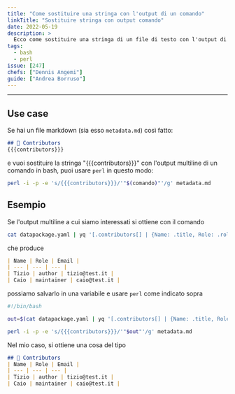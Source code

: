 ```yaml
---
title: "Come sostituire una stringa con l'output di un comando"
linkTitle: "Sostituire stringa con output comando"
date: 2022-05-19
description: >
  Ecco come sostituire una stringa di un file di testo con l'output di un comando in bash.
tags:
  - bash
  - perl
issue: [247]
chefs: ["Dennis Angemi"]
guide: ["Andrea Borruso"]
---
```


---

## Use case
Se hai un file markdown (sia esso `metadata.md`) così fatto:
```md
## 👥 Contributors
{{{contributors}}}
```

e vuoi sostituire la stringa "{{{contributors}}}" con l'output multiline di un comando in bash, puoi usare `perl` in questo modo:
```bash
perl -i -p -e 's/{{{contributors}}}/'"$(comando)"'/g' metadata.md
```

## Esempio
Se l'output multiline a cui siamo interessati si ottiene con il comando
```bash
cat datapackage.yaml | yq '[.contributors[] | {Name: .title, Role: .role, Email: .email}]' | mlr --j2m cat
```
che produce
```md
| Name | Role | Email |
| --- | --- | --- |
| Tizio | author | tizio@test.it |
| Caio | maintainer | caio@test.it |
```
possiamo salvarlo in una variabile e usare `perl` come indicato sopra
```bash
#!/bin/bash

out=$(cat datapackage.yaml | yq '[.contributors[] | {Name: .title, Role: .role, Email: .email}]' | mlr --j2m cat)

perl -i -p -e 's/{{{contributors}}}/'"$out"'/g' metadata.md
```

Nel mio caso, si ottiene una cosa del tipo
```md
## 👥 Contributors
| Name | Role | Email |
| --- | --- | --- |
| Tizio | author | tizio@test.it |
| Caio | maintainer | caio@test.it |
```
